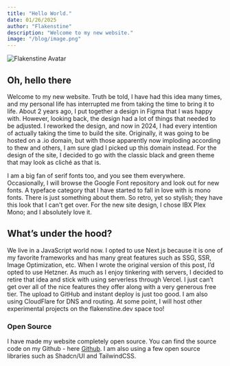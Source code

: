 ```yaml
---
title: "Hello World."
date: 01/26/2025
author: "Flakenstine"
description: "Welcome to my new website."
image: "/blog/image.png"
---
```


![Flakenstine Avatar](/blog/image.png)

## Oh, hello there

Welcome to my new website. Truth be told, I have had this idea many times, and my personal life has interrupted me from taking the time to bring it to life. About 2 years ago, I put together a design in Figma that I was happy with. However, looking back, the design had a lot of things that needed to be adjusted. I reworked the design, and now in 2024, I had every intention of actually taking the time to build the site. Originally, it was going to be hosted on a .io domain, but with those apparently now imploding according to thew and others, I am sure glad I picked up this domain instead. For the design of the site, I decided to go with the classic black and green theme that may look as cliché as that is.

I am a big fan of serif fonts too, and you see them everywhere. Occasionally, I will browse the Google Font repository and look out for new fonts. A typeface category that I have started to fall in love with is mono fonts. There is just something about them. So retro, yet so stylish; they have this look that I can't get over. For the new site design, I chose IBX Plex Mono; and I absolutely love it.

## What’s under the hood?

We live in a JavaScript world now. I opted to use Next.js because it is one of my favorite frameworks and has many great features such as SSG, SSR, Image Optimization, etc. When I wrote the original version of this post, I’d opted to use Hetzner. As much as I enjoy tinkering with servers, I decided to retire that idea and stick with using serverless through Vercel. I just can’t get over all of the nice features they offer along with a very generous free tier. The upload to GitHub and instant deploy is just too good. I am also using CloudFlare for DNS and routing. At some point, I will host other experimental projects on the flakenstine.dev space too!

### Open Source

I have made my website completely open source. You can find the source code on my Github - here [Github](https://github.com/flakenstine/flakenstine.dev). I am also using a few open source libraries such as Shadcn/UI and TailwindCSS.

